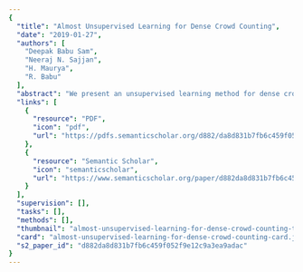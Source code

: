 ```yaml
---
{
  "title": "Almost Unsupervised Learning for Dense Crowd Counting",
  "date": "2019-01-27",
  "authors": [
    "Deepak Babu Sam",
    "Neeraj N. Sajjan",
    "H. Maurya",
    "R. Babu"
  ],
  "abstract": "We present an unsupervised learning method for dense crowd count estimation. Marred by large variability in appearance of people and extreme overlap in crowds, enumerating people proves to be a difficult task even for humans. This implies creating large-scale annotated crowd data is expensive and directly takes a toll on the performance of existing CNN based counting models on account of small datasets. Motivated by these challenges, we develop Grid Winner-Take-All (GWTA) autoencoder to learn several layers of useful filters from unlabeled crowd images. Our GWTA approach divides a convolution layer spatially into a grid of cells. Within each cell, only the maximally activated neuron is allowed to update the filter. Almost 99.9% of the parameters of the proposed model are trained without any labeled data while the rest 0.1% are tuned with supervision. The model achieves superior results compared to other unsupervised methods and stays reasonably close to the accuracy of supervised baseline. Furthermore, we present comparisons and analyses regarding the quality of learned features across various models.",
  "links": [
    {
      "resource": "PDF",
      "icon": "pdf",
      "url": "https://pdfs.semanticscholar.org/d882/da8d831b7fb6c459f052f9e12c9a3ea9adac.pdf"
    },
    {
      "resource": "Semantic Scholar",
      "icon": "semanticscholar",
      "url": "https://www.semanticscholar.org/paper/d882da8d831b7fb6c459f052f9e12c9a3ea9adac"
    }
  ],
  "supervision": [],
  "tasks": [],
  "methods": [],
  "thumbnail": "almost-unsupervised-learning-for-dense-crowd-counting-thumb.jpg",
  "card": "almost-unsupervised-learning-for-dense-crowd-counting-card.jpg",
  "s2_paper_id": "d882da8d831b7fb6c459f052f9e12c9a3ea9adac"
}
---
```


